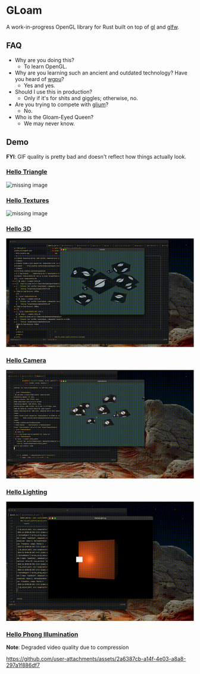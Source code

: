 # GLoam

A work-in-progress OpenGL library for Rust built on top of [gl](https://docs.rs/gl/latest/gl/) and [glfw](https://docs.rs/glfw/latest/glfw/).

## FAQ

- Why are you doing this?
    - To learn OpenGL.
- Why are you learning such an ancient and outdated technology? Have you heard of [wgpu](https://wgpu.rs/)?
    - Yes and yes.
- Should I use this in production?
    - Only if it's for shits and giggles; otherwise, no.
- Are you trying to compete with [glium](https://github.com/glium/glium)?
    - No.
- Who is the Gloam-Eyed Queen?
    - We may never know.

## Demo

**FYI**: GIF quality is pretty bad and doesn't reflect how things actually look.

### [Hello Triangle](./examples/hello_triangle/main.rs)
![missing image](./demos/hello_triangle.png)

### [Hello Textures](./examples/hello_textures/main.rs)
![missing image](./demos/hello_textures.png)

### [Hello 3D](./examples/hello_3d/main.rs)
![missing GIF](./demos/hello_3d.gif)

### [Hello Camera](./examples/hello_camera/main.rs)
![missing GIF](./demos/hello_camera.gif)

### [Hello Lighting](./examples/hello_lighting/main.rs)
![missing GIF](./demos/hello_lighting.gif)

### [Hello Phong Illumination](./examples/hello_phong_illumination/main.rs)

**Note**: Degraded video quality due to compression

https://github.com/user-attachments/assets/2a6387cb-a14f-4e03-a8a8-297a1f886df7

